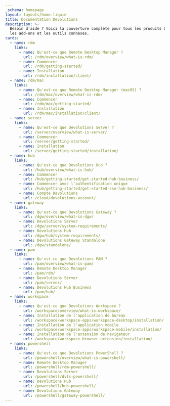 ```yaml
---
_schema: homepage
layout: layouts/home.liquid
title: Documentation Devolutions
description: >-
  Besoin d'aide ? Voici la couverture complète pour tous les produits Devolutions,
  les add-ons et les outils connexes.
cards:
  - name: rdm
    links:
      - name: Qu'est-ce que Remote Desktop Manager ?
        url: /rdm/overview/what-is-rdm/
      - name: Commencer
        url: /rdm/getting-started/
      - name: Installation
        url: /rdm/installation/client/
  - name: rdm/mac
    links:
      - name: Qu'est-ce que Remote Desktop Manager (macOS) ?
        url: /rdm/mac/overview/what-is-rdm/
      - name: Commencer
        url: /rdm/mac/getting-started/
      - name: Installation
        url: /rdm/mac/installation/client/
  - name: server
    links:
      - name: Qu'est-ce que Devolutions Server ?
        url: /server/overview/what-is-server/
      - name: Commencer
        url: /server/getting-started/
      - name: Installation
        url: /server/getting-started/installation/
  - name: hub
    links:
      - name: Qu'est-ce que Devolutions Hub ?
        url: /hub/overview/what-is-hub/
      - name: Commencer
        url: /hub/getting-started/get-started-hub-business/
      - name: Commencer avec l'authentification unique
        url: /hub/getting-started/get-started-sso-hub-business/
      - name: Compte Devolutions
        url: /cloud/devolutions-account/
  - name: gateway
    links:
      - name: Qu'est-ce que Devolutions Gateway ?
        url: /dgw/overview/what-is-dgw/
      - name: Devolutions Server
        url: /dgw/server/system-requirements/
      - name: Devolutions Hub
        url: /dgw/hub/system-requirements/
      - name: Devolutions Gateway Standalone
        url: /dgw/standalone/
  - name: pam
    links:
      - name: Qu'est-ce que Devolutions PAM ?
        url: /pam/overview/what-is-pam/
      - name: Remote Desktop Manager
        url: /pam/rdm/
      - name: Devolutions Server
        url: /pam/server/
      - name: Devolutions Hub Business
        url: /pam/hub/
  - name: workspace
    links:
      - name: Qu'est-ce que Devolutions Workspace ?
        url: /workspace/overview/what-is-workspace/
      - name: Installation de l'application de bureau
        url: /workspace/workspace-apps/workspace-desktop/installation/
      - name: Installation de l'application mobile
        url: /workspace/workspace-apps/workspace-mobile/installation/
      - name: Installation de l'extension de navigateur
        url: /workspace/workspace-browser-extension/installation/
  - name: powershell
    links:
      - name: Qu'est-ce que Devolutions PowerShell ?
        url: /powershell/overview/what-is-powershell/
      - name: Remote Desktop Manager
        url: /powershell/rdm-powershell/
      - name: Devolutions Server
        url: /powershell/dvls-powershell/
      - name: Devolutions Hub
        url: /powershell/hub-powershell/
      - name: Devolutions Gateway
        url: /powershell/gateway-powershell/
---
```

